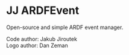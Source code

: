 # JJ ARDFEvent

Open-source and simple ARDF event manager.

Code author: Jakub Jiroutek  
Logo author: Dan Zeman